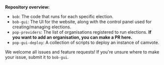 **Repository overview:**
- `bob`: The code that runs for each specific election.
- `bob-gui`: The UI for the website, along with the control panel used for creating/managing elections.
- `pop-providers`: The list of organisations registered to run elections. **If you want to add an organisation, you can make a PR here.**
- `pop-gui-deploy`: A collection of scripts to deploy an instance of camvote.

We welcome all issues and feature requests! If you're unsure where to make your issue, submit it to `bob-gui`.
